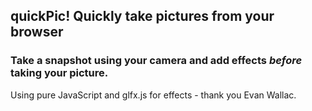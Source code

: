 ## quickPic! Quickly take pictures from your browser

### Take a snapshot using your camera and add effects *before* taking your picture.

Using pure JavaScript and glfx.js for effects - thank you Evan Wallac.
